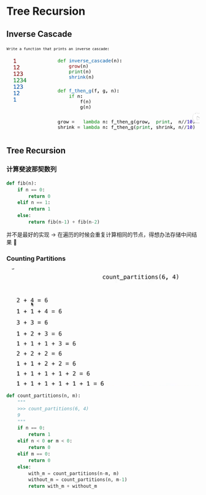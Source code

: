 # Tree Recursion
## Inverse Cascade

![alt text](image.png)

## Tree Recursion

### 计算斐波那契数列
```python
def fib(n):
    if n == 0:
        return 0
    elif n == 1:
        return 1
    else:
        return fib(n-1) + fib(n-2)
```

并不是最好的实现 -> 在遍历的时候会重复计算相同的节点，得想办法存储中间结果 :thinking:

### Counting Partitions

![alt text](image-1.png)

```python
def count_partitions(n, m):
    """
    >>> count_partitions(6, 4)
    9
    """
    if n == 0:
        return 1
    elif n < 0 or m < 0:
        return 0
    elif m == 0:
        return 0
    else:
        with_m = count_partitions(n-m, m)
        without_m = count_partitions(n, m-1)
        return with_m + without_m
```

